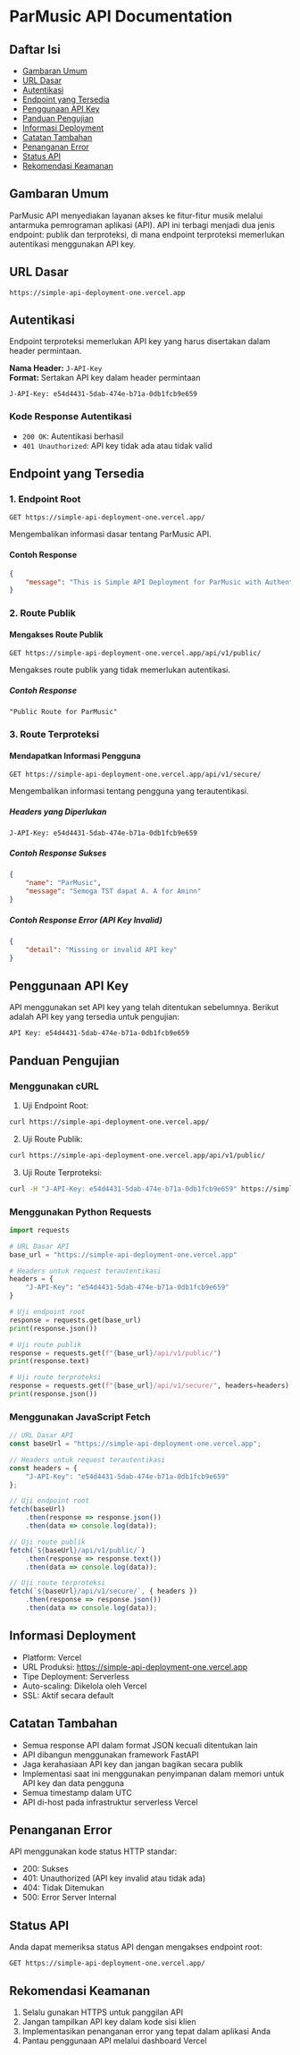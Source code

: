 # ParMusic API Documentation

## Daftar Isi
- [Gambaran Umum](#gambaran-umum)
- [URL Dasar](#url-dasar)
- [Autentikasi](#autentikasi)
- [Endpoint yang Tersedia](#endpoint-yang-tersedia)
- [Penggunaan API Key](#penggunaan-api-key)
- [Panduan Pengujian](#panduan-pengujian)
- [Informasi Deployment](#informasi-deployment)
- [Catatan Tambahan](#catatan-tambahan)
- [Penanganan Error](#penanganan-error)
- [Status API](#status-api)
- [Rekomendasi Keamanan](#rekomendasi-keamanan)

## Gambaran Umum
ParMusic API menyediakan layanan akses ke fitur-fitur musik melalui antarmuka pemrograman aplikasi (API). API ini terbagi menjadi dua jenis endpoint: publik dan terproteksi, di mana endpoint terproteksi memerlukan autentikasi menggunakan API key.

## URL Dasar
```
https://simple-api-deployment-one.vercel.app
```

## Autentikasi
Endpoint terproteksi memerlukan API key yang harus disertakan dalam header permintaan.

**Nama Header:** `J-API-Key`  
**Format:** Sertakan API key dalam header permintaan
```
J-API-Key: e54d4431-5dab-474e-b71a-0db1fcb9e659
```

### Kode Response Autentikasi
- `200 OK`: Autentikasi berhasil
- `401 Unauthorized`: API key tidak ada atau tidak valid

## Endpoint yang Tersedia

### 1. Endpoint Root
```
GET https://simple-api-deployment-one.vercel.app/
```
Mengembalikan informasi dasar tentang ParMusic API.

#### Contoh Response
```json
{
    "message": "This is Simple API Deployment for ParMusic with Authentication by Josia 1822075"
}
```

### 2. Route Publik

#### Mengakses Route Publik
```
GET https://simple-api-deployment-one.vercel.app/api/v1/public/
```
Mengakses route publik yang tidak memerlukan autentikasi.

##### Contoh Response
```
"Public Route for ParMusic"
```

### 3. Route Terproteksi

#### Mendapatkan Informasi Pengguna
```
GET https://simple-api-deployment-one.vercel.app/api/v1/secure/
```
Mengembalikan informasi tentang pengguna yang terautentikasi.

##### Headers yang Diperlukan
```
J-API-Key: e54d4431-5dab-474e-b71a-0db1fcb9e659
```

##### Contoh Response Sukses
```json
{
    "name": "ParMusic",
    "message": "Semoga TST dapat A. A for Aminn"
}
```

##### Contoh Response Error (API Key Invalid)
```json
{
    "detail": "Missing or invalid API key"
}
```

## Penggunaan API Key
API menggunakan set API key yang telah ditentukan sebelumnya. Berikut adalah API key yang tersedia untuk pengujian:

```
API Key: e54d4431-5dab-474e-b71a-0db1fcb9e659
```

## Panduan Pengujian

### Menggunakan cURL

1. Uji Endpoint Root:
```bash
curl https://simple-api-deployment-one.vercel.app/
```

2. Uji Route Publik:
```bash
curl https://simple-api-deployment-one.vercel.app/api/v1/public/
```

3. Uji Route Terproteksi:
```bash
curl -H "J-API-Key: e54d4431-5dab-474e-b71a-0db1fcb9e659" https://simple-api-deployment-one.vercel.app/api/v1/secure/
```

### Menggunakan Python Requests

```python
import requests

# URL Dasar API
base_url = "https://simple-api-deployment-one.vercel.app"

# Headers untuk request terautentikasi
headers = {
    "J-API-Key": "e54d4431-5dab-474e-b71a-0db1fcb9e659"
}

# Uji endpoint root
response = requests.get(base_url)
print(response.json())

# Uji route publik
response = requests.get(f"{base_url}/api/v1/public/")
print(response.text)

# Uji route terproteksi
response = requests.get(f"{base_url}/api/v1/secure/", headers=headers)
print(response.json())
```

### Menggunakan JavaScript Fetch

```javascript
// URL Dasar API
const baseUrl = "https://simple-api-deployment-one.vercel.app";

// Headers untuk request terautentikasi
const headers = {
    "J-API-Key": "e54d4431-5dab-474e-b71a-0db1fcb9e659"
};

// Uji endpoint root
fetch(baseUrl)
    .then(response => response.json())
    .then(data => console.log(data));

// Uji route publik
fetch(`${baseUrl}/api/v1/public/`)
    .then(response => response.text())
    .then(data => console.log(data));

// Uji route terproteksi
fetch(`${baseUrl}/api/v1/secure/`, { headers })
    .then(response => response.json())
    .then(data => console.log(data));
```

## Informasi Deployment
- Platform: Vercel
- URL Produksi: https://simple-api-deployment-one.vercel.app
- Tipe Deployment: Serverless
- Auto-scaling: Dikelola oleh Vercel
- SSL: Aktif secara default

## Catatan Tambahan
- Semua response API dalam format JSON kecuali ditentukan lain
- API dibangun menggunakan framework FastAPI
- Jaga kerahasiaan API key dan jangan bagikan secara publik
- Implementasi saat ini menggunakan penyimpanan dalam memori untuk API key dan data pengguna
- Semua timestamp dalam UTC
- API di-host pada infrastruktur serverless Vercel

## Penanganan Error
API menggunakan kode status HTTP standar:
- 200: Sukses
- 401: Unauthorized (API key invalid atau tidak ada)
- 404: Tidak Ditemukan
- 500: Error Server Internal

## Status API
Anda dapat memeriksa status API dengan mengakses endpoint root:
```
GET https://simple-api-deployment-one.vercel.app/
```

## Rekomendasi Keamanan
1. Selalu gunakan HTTPS untuk panggilan API
2. Jangan tampilkan API key dalam kode sisi klien
3. Implementasikan penanganan error yang tepat dalam aplikasi Anda
4. Pantau penggunaan API melalui dashboard Vercel
